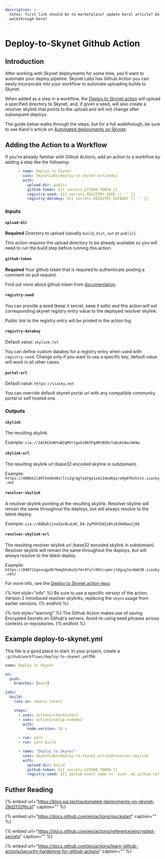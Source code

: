 ```yaml
---
description: >-
  notes: first link should be to marketplace? update karol article? Do we do a
  walkthrough here?
---
```


# Deploy-to-Skynet Github Action

## Introduction

After working with Skynet deployments for some time, you'll want to automate your deploy pipeline. Skynet Labs has Github Action you can easily incorporate into your workflow to automate uploading builds to Skynet.

When added as a step in a workflow, the [Deploy to Skynet action](https://github.com/SkynetLabs/deploy-to-skynet-action) will upload a specified directory to Skynet, and, if given a seed, will also create a resolver skylink that points to the upload and will not change after subsequent deploys.

The guide below walks through the steps, but for a full walkthrough, be sure to see Karol's article on [Automated deployments on Skynet](https://blog.sia.tech/automated-deployments-on-skynet-28d2f32f6ca1).

## Adding the Action to a Workflow

If you're already familiar with Github Actions, add an action to a workflow by adding a step like the following:

```yaml
      - name: Deploy to Skynet
        uses: SkynetLabs/deploy-to-skynet-action@v2
        with:
          upload-dir: public
          github-token: ${{ secrets.GITHUB_TOKEN }}
          registry-seed: ${{ secrets.REGISTRY_SEED || '' }}
          registry-datakey: ${{ secrets.REGISTRY_DATAKEY || '' }}
```

### Inputs

#### `upload-dir`

**Required** Directory to upload \(usually `build`, `dist`, `out` or `public`\).

This action requires the upload directory to be already available so you will need to run the build step before running this action.

#### `github-token`

**Required** Your github token that is required to authenticate posting a comment on pull request.

Find out more about github token from [documentation](https://docs.github.com/en/free-pro-team@latest/actions/reference/authentication-in-a-workflow).

#### `registry-seed`

You can provide a seed \(keep it secret, keep it safe\) and this action will set corresponding skynet registry entry value to the deployed resolver skylink.

Public link to the registry entry will be printed in the action log.

#### `registry-datakey`

Default value: `skylink.txt`

You can define custom datakey for a registry entry when used with `registry-seed`. Change only if you want to use a specific key, default value will work in all other cases.

#### `portal-url`

Default value: `https://siasky.net`

You can override default skynet portal url with any compatible community portal or self hosted one.

### Outputs

#### `skylink`

The resulting skylink.

Example: `sia://IAC6CkhNYuWZqMVr1gob1B6tPg4MrBGRzTaDvAIAeu9A9w`

#### `skylink-url`

The resulting skylink url \(base32 encoded skylink in subdomain\).

Example: `https://400bk2i89lheb6d8olltc2grqgfaqfge1im134ed6q1ro0g0fbnk1to.siasky.net`

#### `resolver-skylink`

A resolver skylink pointing at the resulting skylink. Resolver skylink will remain the same throughout the deploys, but will always resolve to the latest deploy.

Example: `sia://AQDwh1jnoZas9LaLHC_D4-2yP9XYDdZzNtz62H4Dww1jDA`

#### `resolver-skylink-url`

The resulting resolver skylink url \(base32 encoded skylink in subdomain\). Resolver skylink will remain the same throughout the deploys, but will always resolve to the latest deploy.

Example: `https://040f11qosugpdb7kmq5hobu3sfmr4fulr06tcspmrjtdgvg3oc6m630.siasky.net/`

For more info, see the [Deploy to Skynet action repo](https://github.com/SkynetLabs/deploy-to-skynet-action).

{% hint style="info" %}
Be sure to use a specific version of the action. Version 2 introduced resolver skylinks, replacing the `skyns` usage from earlier versions.
{% endhint %}

{% hint style="warning" %}
The Github Action makes use of saving Encrypted Secrets on Github's servers. Avoid re-using seed phrases across contexts or repositories.
{% endhint %}

## Example deploy-to-skynet.yml

This file is a good place to start. In your project, create a  `.github/workflows/deploy-to-skynet.yml`file.

```yaml
name: Deploy to Skynet

on:
  push:
    branches: [main]

jobs:
  build:
    runs-on: ubuntu-latest

    steps:
      - uses: actions/checkout@v2
      - uses: actions/setup-node@v2
        with:
          node-version: 16.x

      - run: yarn
      - run: yarn build

      - name: "Deploy to Skynet"
        uses: SkynetLabs/deploy-to-skynet-action@resolver-skylink
        with:
          upload-dir: build
          github-token: ${{ secrets.GITHUB_TOKEN }}
          registry-seed: ${{ github.event_name == 'push' && github.ref == 'refs/heads/main' && secrets.SKYNET_REGISTRY_SEED || '' }}
```

## Futher Reading

{% embed url="https://blog.sia.tech/automated-deployments-on-skynet-28d2f32f6ca1" caption="" %}

{% embed url="https://docs.github.com/en/actions/quickstart" caption="" %}

{% embed url="https://docs.github.com/en/actions/reference/encrypted-secrets" caption="" %}

{% embed url="https://docs.github.com/en/actions/learn-github-actions/security-hardening-for-github-actions" caption="" %}


